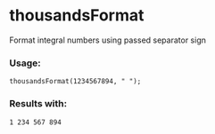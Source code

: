# thousandsFormat
Format integral numbers using passed separator sign

### Usage: 

```thousandsFormat(1234567894, " ");``` 

### Results with:

```1 234 567 894```
